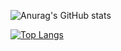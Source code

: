 ![Anurag's GitHub stats](https://github-readme-stats.vercel.app/api?username=Raymond1030&show_icons=true&theme=radical)

[![Top Langs](https://github-readme-stats.vercel.app/api/top-langs/?username=Raymond1030&layout=compact&hide=c#)](https://github.com/anuraghazra/github-readme-stats)
